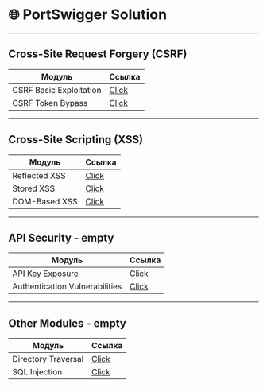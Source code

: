 # 🌐 PortSwigger Solution 

---

##  Cross-Site Request Forgery (CSRF)
| **Модуль**                        | **Ссылка**           |
|------------------------------------|----------------------|
|  CSRF Basic Exploitation         | [Click](./Client%20Side%20Topics/CSRF) |
|  CSRF Token Bypass               | [Click](./)       |

---

##  Cross-Site Scripting (XSS) 
| **Модуль**                        | **Ссылка**           |
|------------------------------------|----------------------|
|  Reflected XSS                   | [Click](./)           |
|  Stored XSS                      | [Click](./)              |
|  DOM-Based XSS                   | [Click](./Client%20Side%20Topics/DOM%20based%20xss)           |

---

##  API Security - empty
| **Модуль**                        | **Ссылка**           |
|------------------------------------|----------------------|
|  API Key Exposure                | [Click](./)        |
|  Authentication Vulnerabilities  | [Click](./) |

---

##  Other Modules - empty
| **Модуль**                        | **Ссылка**           |
|------------------------------------|----------------------|
|  Directory Traversal             | [Click](./)    |
|  SQL Injection                   | [Click](./)          |

